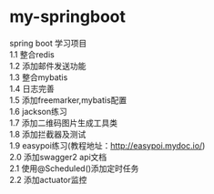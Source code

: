 # my-springboot
spring boot 学习项目<br>
1.1&nbsp;整合redis<br>
1.2&nbsp;添加邮件发送功能<br>
1.3&nbsp;整合mybatis<br>
1.4&nbsp;日志完善<br>
1.5&nbsp;添加freemarker,mybatis配置<br>
1.6&nbsp;jackson练习<br>
1.7&nbsp;添加二维码图片生成工具类<br>
1.8&nbsp;添加拦截器及测试<br>
1.9&nbsp;easypoi练习(教程地址：http://easypoi.mydoc.io/)<br>
2.0&nbsp;添加swagger2 api文档<br>
2.1&nbsp;使用@Scheduled()添加定时任务<br>
2.2&nbsp;添加actuator监控<br>
